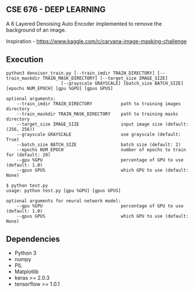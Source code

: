 ## CSE 676 - DEEP LEARNING
A 6 Layered Denoising Auto Encoder implemented to remove the background of an image.

Inspiration - https://www.kaggle.com/c/carvana-image-masking-challenge

## Execution
```
python3 denoiser_train.py [--train_imdir TRAIN_DIRECTORY] [--train_maskdir TRAIN_MASK_DIRECTORY] [--target_size IMAGE_SIZE]
                     [--grayscale GRAYSCALE] [batch_size BATCH_SIZE] [epochs NUM_EPOCH] [gpu %GPU] [gpus GPUS]

optional arguments:
    --train_imdir TRAIN_DIRECTORY           path to training images directory
    --train_maskdir TRAIN_MASK_DIRECTORY    path to training masks directory
    --target_size IMAGE_SIZE                input image size (default: (256, 256))
    --grayscale GRAYSCALE                   use grayscale (default: True)
    --batch_size BATCH_SIZE                 batch size (default: 2)
    --epochs NUM_EPOCH                      number of epochs to train for (default: 20)
    --gpu %GPU                              percentage of GPU to use (default: 1.0)
    --gpus GPUS                             which GPU to use (default: None)

$ python test.py
usage: python test.py [gpu %GPU] [gpus GPUS]

optional arguments for neural network model:
    --gpu %GPU                              percentage of GPU to use (default: 1.0)
    --gpus GPUS                             which GPU to use (default: None)
```

## Dependencies
- Python 3
- numpy
- PIL
- Matplotlib
- keras >= 2.0.3
- tensorflow >= 1.0.1
